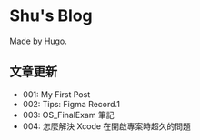# Shu's Blog

Made by Hugo.

## 文章更新

- 001: My First Post
- 002: Tips: Figma Record.1
- 003: OS_FinalExam 筆記
- 004: 怎麼解決 Xcode 在開啟專案時超久的問題
